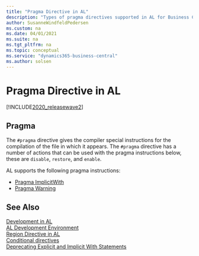 ```yaml
---
title: "Pragma Directive in AL"
description: "Types of pragma directives supported in AL for Business Central"
author: SusanneWindfeldPedersen
ms.custom: na
ms.date: 04/01/2021
ms.suite: na
ms.tgt_pltfrm: na
ms.topic: conceptual
ms.service: "dynamics365-business-central"
ms.author: solsen
---
```


# Pragma Directive in AL

[!INCLUDE[2020_releasewave2](../../includes/2020_releasewave2.md)]

## Pragma

The `#pragma` directive gives the compiler special instructions for the compilation of the file in which it appears. The `#pragma` directive has a number of actions that can be used with the pragma instructions below, these are `disable`, `restore`, and `enable`.

AL supports the following pragma instructions:

- [Pragma ImplicitWith](devenv-directive-pragma-implicitwith.md)
- [Pragma Warning](devenv-directive-pragma-warning.md)

## See Also

[Development in AL](../devenv-dev-overview.md)  
[AL Development Environment](../devenv-reference-overview.md)  
[Region Directive in AL](devenv-directive-region.md)  
[Conditional directives](devenv-directives-in-al.md#conditional-directives)  
[Deprecating Explicit and Implicit With Statements](../devenv-deprecating-with-statements-overview.md)